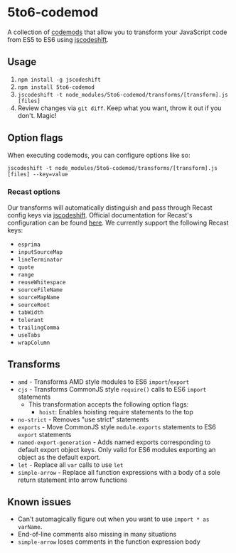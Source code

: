 # 5to6-codemod

A collection of [codemods](https://medium.com/@cpojer/effective-javascript-codemods-5a6686bb46fb) that allow you to transform your JavaScript code from ES5 to ES6 using [jscodeshift](https://github.com/facebook/jscodeshift).

## Usage

1. `npm install -g jscodeshift`
2. `npm install 5to6-codemod`
3. `jscodeshift -t node_modules/5to6-codemod/transforms/[transform].js [files]`
4. Review changes via `git diff`. Keep what you want, throw it out if you don't. Magic!

## Option flags

When executing codemods, you can configure options like so:

`jscodeshift -t node_modules/5to6-codemod/transforms/[transform].js [files] --key=value`

### Recast options

Our transforms will automatically distinguish and pass through Recast config keys via [jscodeshift](https://github.com/facebook/jscodeshift#passing-options-to-recast). Official documentation for Recast's configuration can be found [here](https://github.com/benjamn/recast/blob/4899a70d4b9aeec9c599065be3338464b7047767/lib/options.js#L1). We currently support the following Recast keys:
- `esprima`
- `inputSourceMap`
- `lineTerminator`
- `quote`
- `range`
- `reuseWhitespace`
- `sourceFileName`
- `sourceMapName`
- `sourceRoot`
- `tabWidth`
- `tolerant`
- `trailingComma`
- `useTabs`
- `wrapColumn`

## Transforms

- `amd` - Transforms AMD style modules to ES6 `import`/`export`
- `cjs` - Transforms CommonJS style `require()` calls to ES6 `import` statements
	- This transformation accepts the following option flags:
		- `hoist`: Enables hoisting require statements to the top
- `no-strict` - Removes "use strict" statements
- `exports` - Move CommonJS style `module.exports` statements to ES6 `export` statements
- `named-export-generation` - Adds named exports corresponding to default export object keys. Only valid for ES6 modules exporting an object as the default export.
- `let` - Replace all `var` calls to use `let`
- `simple-arrow` - Replace all function expressions with a body of a sole return statement into arrow functions

## Known issues

* Can't automagically figure out when you want to use `import * as varName`.
* End-of-line comments also missing in many situations
* `simple-arrow` loses comments in the function expression body
